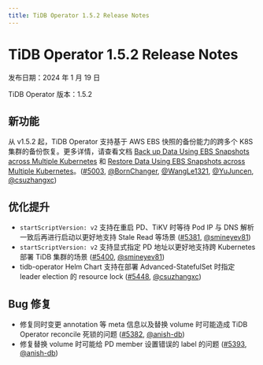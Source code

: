 ```yaml
---
title: TiDB Operator 1.5.2 Release Notes
---
```


# TiDB Operator 1.5.2 Release Notes

发布日期：2024 年 1 月 19 日

TiDB Operator 版本：1.5.2

## 新功能

从 v1.5.2 起，TiDB Operator 支持基于 AWS EBS 快照的备份能力的跨多个 K8S 集群的备份恢复。更多详情，请查看文档 [Back up Data Using EBS Snapshots across Multiple Kubernetes](https://docs.pingcap.com/tidb-in-kubernetes/stable/backup-by-ebs-snapshot-across-multiple-kubernetes) 和 [Restore Data Using EBS Snapshots across Multiple Kubernetes](https://docs.pingcap.com/tidb-in-kubernetes/stable/restore-from-ebs-snapshot-across-multiple-kubernetes)。([#5003](https://github.com/pingcap/tidb-operator/pull/5003), [@BornChanger](https://github.com/BornChanger), [@WangLe1321](https://github.com/WangLe1321), [@YuJuncen](https://github.com/YuJuncen), [@csuzhangxc](https://github.com/csuzhangxc))

## 优化提升

- `startScriptVersion: v2` 支持在重启 PD、TiKV 时等待 Pod IP 与 DNS 解析一致后再进行启动以更好地支持 Stale Read 等场景 ([#5381](https://github.com/pingcap/tidb-operator/pull/5381), [@smineyev81](https://github.com/smineyev81))
- `startScriptVersion: v2` 支持显式指定 PD 地址以更好地支持跨 Kubernetes 部署 TiDB 集群的场景 ([#5400](https://github.com/pingcap/tidb-operator/pull/5400), [@smineyev81](https://github.com/smineyev81))
- tidb-operator Helm Chart 支持在部署 Advanced-StatefulSet 时指定 leader election 的 resource lock ([#5448](https://github.com/pingcap/tidb-operator/pull/5448), [@csuzhangxc](https://github.com/csuzhangxc))

## Bug 修复

- 修复同时变更 annotation 等 meta 信息以及替换 volume 时可能造成 TiDB Operator reconcile 死锁的问题 ([#5382](https://github.com/pingcap/tidb-operator/pull/5382), [@anish-db](https://github.com/anish-db))
- 修复替换 volume 时可能给 PD member 设置错误的 label 的问题 ([#5393](https://github.com/pingcap/tidb-operator/pull/5393), [@anish-db](https://github.com/anish-db))
